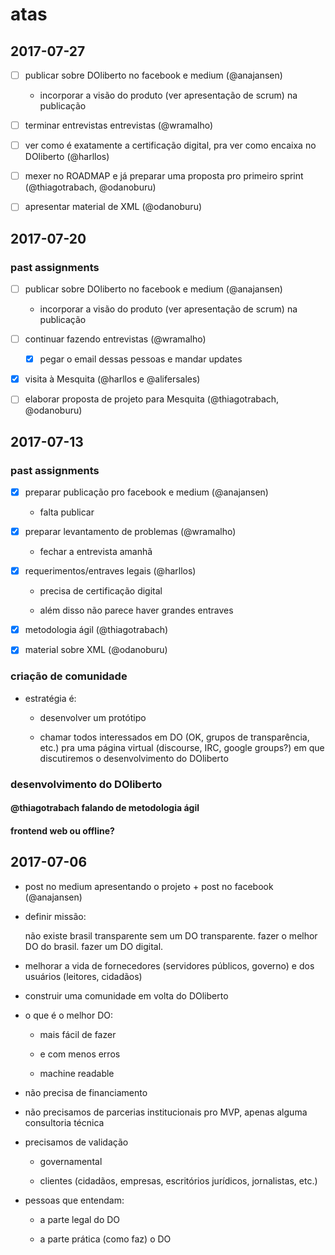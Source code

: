 # atas

## 2017-07-27

- [ ] publicar sobre DOliberto no facebook e medium (@anajansen)

	- incorporar a visão do produto (ver apresentação de scrum) na
      publicação

- [ ] terminar entrevistas entrevistas (@wramalho)

- [ ] ver como é exatamente a certificação digital, pra ver como
  encaixa no DOliberto (@harllos)

- [ ] mexer no ROADMAP e já preparar uma proposta pro primeiro sprint
  (@thiagotrabach, @odanoburu)

- [ ] apresentar material de XML (@odanoburu)


## 2017-07-20

### past assignments

- [ ] publicar sobre DOliberto no facebook e medium (@anajansen)

	- incorporar a visão do produto (ver apresentação de scrum) na
      publicação

- [ ] continuar fazendo entrevistas (@wramalho)

	- [x] pegar o email dessas pessoas e mandar updates

- [x] visita à Mesquita (@harllos e @alifersales)

- [ ] elaborar proposta de projeto para Mesquita (@thiagotrabach,
  @odanoburu)

## 2017-07-13

### past assignments

- [x] preparar publicação pro facebook e medium (@anajansen)

	- falta publicar

- [x] preparar levantamento de problemas (@wramalho)

	- fechar a entrevista amanhã

- [x] requerimentos/entraves legais (@harllos)

	- precisa de certificação digital
	
	- além disso não parece haver grandes entraves

- [x] metodologia ágil (@thiagotrabach)

- [x] material sobre XML (@odanoburu)

### criação de comunidade

- estratégia é:

	- desenvolver um protótipo
	
	- chamar todos interessados em DO (OK, grupos de transparência,
      etc.) pra uma página virtual (discourse, IRC, google groups?) em
      que discutiremos o desenvolvimento do DOliberto

### desenvolvimento do DOliberto

#### @thiagotrabach falando de metodologia ágil

#### frontend web ou offline?



## 2017-07-06

- post no medium apresentando o projeto + post no facebook (@anajansen)

- definir missão: 

	não existe brasil transparente sem um DO transparente.
	fazer o melhor DO do brasil.
	fazer um DO digital.

- melhorar a vida de fornecedores (servidores públicos, governo) e dos
  usuários (leitores, cidadãos)

- construir uma comunidade em volta do DOliberto

- o que é o melhor DO:
  
  - mais fácil de fazer
  
  - e com menos erros
  
  - machine readable

- não precisa de financiamento

- não precisamos de parcerias institucionais pro MVP, apenas alguma
  consultoria técnica

- precisamos de validação
  
  - governamental
  
  - clientes (cidadãos, empresas, escritórios jurídicos, jornalistas,
    etc.)

- pessoas que entendam:

  - a parte legal do DO
  
  - a parte prática (como faz) o DO
